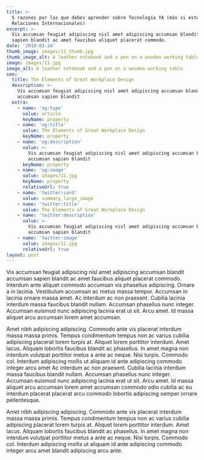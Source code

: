 ```yaml
---
title: >-
  5 razones por las que debes aprender sobre Tecnología YA (más si estudiaste
  Relaciones Internacionales)
excerpt: >-
  Vis accumsan feugiat adipiscing nisl amet adipiscing accumsan blandit accumsan
  sapien blandit ac amet faucibus aliquet placerat commodo.
date: '2019-03-24'
thumb_image: images/11_thumb.jpg
thumb_image_alt: A leather notebook and a pen on a wooden working table
image: images/11.jpg
image_alt: A leather notebook and a pen on a wooden working table
seo:
  title: The Elements of Great Workplace Design
  description: >-
    Vis accumsan feugiat adipiscing nisl amet adipiscing accumsan blandit
    accumsan sapien blandit
  extra:
    - name: 'og:type'
      value: article
      keyName: property
    - name: 'og:title'
      value: The Elements of Great Workplace Design
      keyName: property
    - name: 'og:description'
      value: >-
        Vis accumsan feugiat adipiscing nisl amet adipiscing accumsan blandit
        accumsan sapien blandit
      keyName: property
    - name: 'og:image'
      value: images/11.jpg
      keyName: property
      relativeUrl: true
    - name: 'twitter:card'
      value: summary_large_image
    - name: 'twitter:title'
      value: The Elements of Great Workplace Design
    - name: 'twitter:description'
      value: >-
        Vis accumsan feugiat adipiscing nisl amet adipiscing accumsan blandit
        accumsan sapien blandit
    - name: 'twitter:image'
      value: images/11.jpg
      relativeUrl: true
layout: post
---
```


Vis accumsan feugiat adipiscing nisl amet adipiscing accumsan blandit accumsan sapien blandit ac amet faucibus aliquet placerat commodo. Interdum ante aliquet commodo accumsan vis phasellus adipiscing. Ornare a in lacinia. Vestibulum accumsan ac metus massa tempor. Accumsan in lacinia ornare massa amet. Ac interdum ac non praesent. Cubilia lacinia interdum massa faucibus blandit nullam. Accumsan phasellus nunc integer. Accumsan euismod nunc adipiscing lacinia erat ut sit. Arcu amet. Id massa aliquet arcu accumsan lorem amet accumsan.

Amet nibh adipiscing adipiscing. Commodo ante vis placerat interdum massa massa primis. Tempus condimentum tempus non ac varius cubilia adipiscing placerat lorem turpis at. Aliquet lorem porttitor interdum. Amet lacus. Aliquam lobortis faucibus blandit ac phasellus. In amet magna non interdum volutpat porttitor metus a ante ac neque. Nisi turpis. Commodo col. Interdum adipiscing mollis ut aliquam id ante adipiscing commodo integer arcu amet Ac interdum ac non praesent. Cubilia lacinia interdum massa faucibus blandit nullam. Accumsan phasellus nunc integer. Accumsan euismod nunc adipiscing lacinia erat ut sit. Arcu amet. Id massa aliquet arcu accumsan lorem amet accumsan commodo odio cubilia ac eu interdum placerat placerat arcu commodo lobortis adipiscing semper ornare pellentesque.

Amet nibh adipiscing adipiscing. Commodo ante vis placerat interdum massa massa primis. Tempus condimentum tempus non ac varius cubilia adipiscing placerat lorem turpis at. Aliquet lorem porttitor interdum. Amet lacus. Aliquam lobortis faucibus blandit ac phasellus. In amet magna non interdum volutpat porttitor metus a ante ac neque. Nisi turpis. Commodo col. Interdum adipiscing mollis ut aliquam id ante adipiscing commodo integer arcu amet blandit adipiscing arcu ante.
